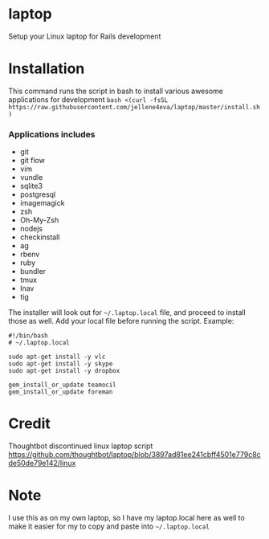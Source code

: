 # laptop
Setup your Linux laptop for Rails development

# Installation

This command runs the script in bash to install various awesome applications for development
`bash <(curl -fsSL https://raw.githubusercontent.com/jellene4eva/laptop/master/install.sh)`

### Applications includes
* git
* git flow
* vim
* vundle
* sqlite3
* postgresql
* imagemagick
* zsh
* Oh-My-Zsh
* nodejs
* checkinstall
* ag
* rbenv
* ruby
* bundler
* tmux
* lnav
* tig

The installer will look out for `~/.laptop.local` file, and proceed to install those as well.
Add your local file before running the script. Example:
```
#!/bin/bash
# ~/.laptop.local

sudo apt-get install -y vlc
sudo apt-get install -y skype
sudo apt-get install -y dropbox

gem_install_or_update teamocil
gem_install_or_update foreman
```

# Credit
Thoughtbot discontinued linux laptop script
https://github.com/thoughtbot/laptop/blob/3897ad81ee241cbff4501e779c8cde50de79e142/linux

# Note
I use this as on my own laptop, so I have my laptop.local here as well to make it easier for my to copy and paste into `~/.laptop.local`
